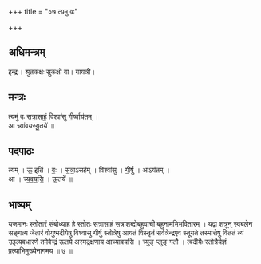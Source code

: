+++
title = "०७ त्यमु वः"

+++
## अधिमन्त्रम्
इन्द्रः। श्रुतकक्षः सुकक्षो वा। गायत्री।

## मन्त्रः
त्यमु॑ वः सत्रा॒साहं॒ विश्वा॑सु गी॒र्ष्वाय॑तम् ।  
आ च्या॑वयस्यू॒तये॑ ॥

## पदपाठः
त्यम् । ऊं॒ इति॑ । वः॒ । स॒त्रा॒ऽसह॑म् । विश्वा॑सु । गी॒र्षु । आऽय॑तम् ।  
आ । च्य॒व॒य॒सि॒ । ऊ॒तये॑ ॥

## भाष्यम्
यजमानः स्तोतारं संबोध्याह हे स्तोतः सत्रासाहं सत्राशब्दोबहुवाची बहुनामभिभवितारम् । यद्वा शत्रून् स्वबलेन सङ्गत्य जेतारं वोयुष्मदीयेषु विश्वासु गीर्षु स्तोत्रेषु आयतं विस्तृतं सर्वत्रेन्द्रएव स्तूयते तस्मात्तेषु विततं त्यं उइत्यवधारणे तमेवेन्द्रं ऊतये अस्मद्रक्षणाय आच्यावयसि । च्युङ् प्लुङ् गतौ । त्वदीयैः स्तोत्रैर्यज्ञं प्रत्याभिमुख्येनागमय ॥ ७ ॥